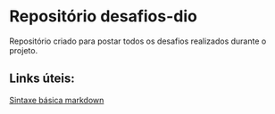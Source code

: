 # Repositório desafios-dio
Repositório criado para postar todos os desafios realizados durante o projeto.

## Links úteis:
[Sintaxe básica markdown](https://www.markdownguide.org/)
